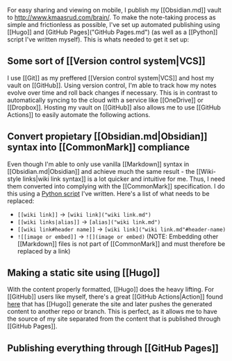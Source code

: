 For easy sharing and viewing on mobile, I publish my [[Obsidian.md]] vault to <http://www.kmaasrud.com/brain/>. To make the note-taking process as simple and frictionless as possible, I've set up automated publishing using [[Hugo]] and [GitHub Pages]("GitHub Pages.md") (as well as a [[Python]] script I've written myself). This is whats needed to get it set up:

## Some sort of [[Version control system|VCS]]
I use [[Git]] as my preffered [[Version control system|VCS]] and host my vault on [[GitHub]]. Using version control, I'm able to track how my notes evolve over time and roll back changes if necessary. This is in contrast to automatically syncing to the cloud with a service like [[OneDrive]] or [[Dropbox]]. Hosting my vault on [[GitHub]] also allows me to use [[GitHub Actions]] to easily automate the following actions.

## Convert propietary [[Obsidian.md|Obsidian]] syntax into [[CommonMark]] compliance
Even though I'm able to only use vanilla [[Markdown]] syntax in [[Obsidian.md|Obsidian]] and achieve much the same result - the [[Wiki-style links|wiki link syntax]] is a lot quicker and intuitive for me. Thus, I need them converted into complying with the [[CommonMark]] specification. I do this using a [Python script](https://github.com/kmaasrud/obsidian-hugo) I've written. Here's a list of what needs to be replaced:

- `[[wiki link]]` -> `[wiki link]("wiki link.md")`
- `[[wiki links|alias]]` -> `[alias]("wiki link.md")`
- `[[wiki link#header name]]` -> `[wiki link]("wiki link.md"#header-name)`
- `![[image or embed]]` -> `![](image or embed)` (NOTE: Embedding other [[Markdown]] files is not part of [[CommonMark]] and must therefore be replaced by a link)

## Making a static site using [[Hugo]]
With the content properly formatted, [[Hugo]] does the heavy lifting. For [[GitHub]] users like myself, there's a great [[GitHub Actions|Action]] found [here](https://github.com/peaceiris/actions-hugo) that has [[Hugo]] generate the site and later pushes the generated content to another repo or branch. This is perfect, as it allows me to have the source of my site separated from the content that is published through [[GitHub Pages]].

## Publishing everything through [[GitHub Pages]]
